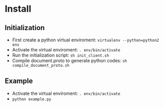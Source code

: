 # Install
## Initialization
- First create a python virtual enviroment: `virtualenv --python=python2 env`
- Activate the virtual enviroment: `. env/bin/activate`
- Run the initialization script: `sh init_client.sh`
- Compile document.proto to generate python codes: `sh compile_document_proto.sh`

## Example
- Activate the virtual enviroment: `. env/bin/activate`
- `python example.py`
